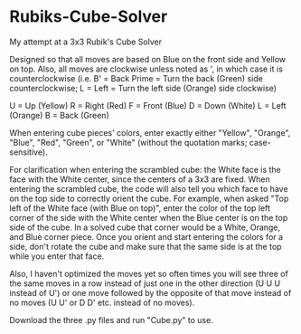 # Rubiks-Cube-Solver
My attempt at a 3x3 Rubik's Cube Solver

Designed so that all moves are based on Blue on the front side and Yellow on top. Also, all moves are clockwise unless noted as ', in which case it is counterclockwise (i.e. B' = Back Prime = Turn the back (Green) side counterclockwise; L = Left = Turn the left side (Orange) side clockwise)

U = Up (Yellow)
R = Right (Red)
F = Front (Blue)
D = Down (White)
L = Left (Orange)
B = Back (Green)

When entering cube pieces' colors, enter exactly either "Yellow", "Orange", "Blue", "Red", "Green", or "White" (without the quotation marks; case-sensitive). 

For clarification when entering the scrambled cube: the White face is the face with the White center, since the centers of a 3x3 are fixed. When entering the scrambled cube, the code will also tell you which face to have on the top side to correctly orient the cube. For example, when asked "Top left of the White face (with Blue on top)", enter the color of the top left corner of the side with the White center when the Blue center is on the top side of the cube. In a solved cube that corner would be a White, Orange, and Blue corner piece. Once you orient and start entering the colors for a side, don't rotate the cube and make sure that the same side is at the top while you enter that face. 

Also, I haven't optimized the moves yet so often times you will see three of the same moves in a row instead of just one in the other direction (U U U instead of U') or one move followed by the opposite of that move instead of no moves (U U' or D D' etc. instead of no moves).

Download the three .py files and run "Cube.py" to use.
